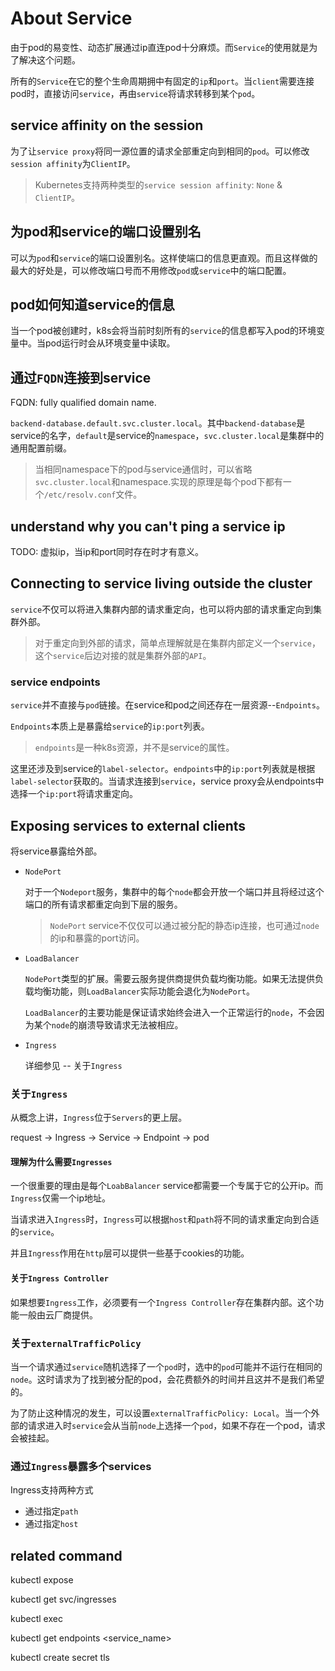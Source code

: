 # About Service

由于pod的易变性、动态扩展通过ip直连pod十分麻烦。而`Service`的使用就是为了解决这个问题。

所有的`Service`在它的整个生命周期拥中有固定的`ip`和`port`。当`client`需要连接pod时，直接访问`service`，再由`service`将请求转移到某个`pod`。

## service affinity on the session

为了让`service proxy`将同一源位置的请求全部重定向到相同的`pod`。可以修改`session affinity`为`ClientIP`。

> Kubernetes支持两种类型的`service session affinity`: `None` & `ClientIP`。

## 为pod和service的端口设置别名

可以为`pod`和`service`的端口设置别名。这样使端口的信息更直观。而且这样做的最大的好处是，可以修改端口号而不用修改`pod`或`service`中的端口配置。

## pod如何知道service的信息

当一个pod被创建时，k8s会将当前时刻所有的`service`的信息都写入pod的环境变量中。当pod运行时会从环境变量中读取。

## 通过`FQDN`连接到service

FQDN: fully qualified domain name.

`backend-database.default.svc.cluster.local`。其中`backend-database`是service的名字，`default`是service的`namespace`，`svc.cluster.local`是集群中的通用配置前缀。

> 当相同namespace下的pod与service通信时，可以省略`svc.cluster.local`和namespace.实现的原理是每个pod下都有一个`/etc/resolv.conf`文件。

## understand why you can't ping a service ip

TODO: 虚拟ip，当ip和port同时存在时才有意义。

## Connecting to service living outside the cluster

`service`不仅可以将进入集群内部的请求重定向，也可以将内部的请求重定向到集群外部。

> 对于重定向到外部的请求，简单点理解就是在集群内部定义一个`service`，这个`service`后边对接的就是集群外部的`API`。

### service endpoints

`service`并不直接与`pod`链接。在service和pod之间还存在一层资源--`Endpoints`。

`Endpoints`本质上是暴露给`service`的`ip:port`列表。
> `endpoints`是一种k8s资源，并不是service的属性。

这里还涉及到service的`label-selector`。`endpoints`中的`ip:port`列表就是根据`label-selector`获取的。当请求连接到`service`，service proxy会从endpoints中选择一个`ip:port`将请求重定向。

## Exposing services to external clients

将service暴露给外部。
- `NodePort`
    
    对于一个`Nodeport`服务，集群中的每个`node`都会开放一个端口并且将经过这个端口的所有请求都重定向到下层的服务。

    > `NodePort` service不仅仅可以通过被分配的静态ip连接，也可通过`node`的ip和暴露的port访问。

- `LoadBalancer`

    `NodePort`类型的扩展。需要云服务提供商提供负载均衡功能。如果无法提供负载均衡功能，则`LoadBalancer`实际功能会退化为`NodePort`。

    `LoadBalancer`的主要功能是保证请求始终会进入一个正常运行的`node`，不会因为某个`node`的崩溃导致请求无法被相应。

- `Ingress`

    详细参见 -- 关于`Ingress`

### 关于`Ingress`

从概念上讲，`Ingress`位于`Servers`的更上层。

request -> Ingress -> Service -> Endpoint -> pod

#### 理解为什么需要`Ingresses`

一个很重要的理由是每个`LoabBalancer` service都需要一个专属于它的公开ip。而`Ingress`仅需一个ip地址。

当请求进入`Ingress`时，`Ingress`可以根据`host`和`path`将不同的请求重定向到合适的`service`。

并且`Ingress`作用在`http`层可以提供一些基于cookies的功能。

#### 关于`Ingress Controller`

如果想要`Ingress`工作，必须要有一个`Ingress Controller`存在集群内部。这个功能一般由云厂商提供。


### 关于`externalTrafficPolicy`

当一个请求通过`service`随机选择了一个`pod`时，选中的`pod`可能并不运行在相同的`node`。这时请求为了找到被分配的pod，会花费额外的时间并且这并不是我们希望的。

为了防止这种情况的发生，可以设置`externalTrafficPolicy: Local`。当一个外部的请求进入时`service`会从当前`node`上选择一个`pod`，如果不存在一个pod，请求会被挂起。

### 通过`Ingress`暴露多个services

Ingress支持两种方式
- 通过指定`path`
- 通过指定`host`


## related command

kubectl expose

kubectl get svc/ingresses

kubectl exec

kubectl get endpoints <service_name>

kubectl create secret tls

